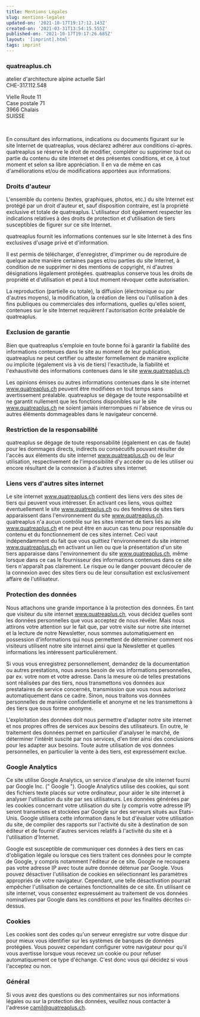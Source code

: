 ```yaml
---
title: Mentions Légales
slug: mentions-legales
updated-on: '2021-10-17T19:17:12.143Z'
created-on: '2021-03-31T13:54:15.555Z'
published-on: '2021-10-17T19:17:26.685Z'
layout: '[imprint].html'
tags: imprint
---
```


### quatreaplus.ch

atelier d'architecture alpine actuelle Sàrl  
CHE-317.112.548  
  
Vielle Route 11  
Case postale 71  
3966 Chalais  
SUISSE

‍

En consultant des informations, indications ou documents figurant sur le site Internet de quatreaplus, vous déclarez adhérer aux conditions ci-après. quatreaplus se réserve le droit de modifier, compléter ou supprimer tout ou partie du contenu du site Internet et des présentes conditions, et ce, à tout moment et selon sa libre appréciation. Il en va de même en cas d'améliorations et/ou de modifications apportées aux informations.

### **Droits d'auteur**

L'ensemble du contenu (textes, graphiques, photos, etc.) du site Internet est protégé par un droit d'auteur et, sauf disposition contraire, est la propriété exclusive et totale de quatreaplus. L'utilisateur doit également respecter les indications relatives à des droits de protection et d'utilisation de tiers susceptibles de figurer sur ce site Internet.

quatreaplus fournit les informations contenues sur le site Internet à des fins exclusives d'usage privé et d'information.

Il est permis de télécharger, d'enregistrer, d'imprimer ou de reproduire de quelque autre manière certaines pages et/ou parties du site Internet, à condition de ne supprimer ni des mentions de copyright, ni d'autres désignations légalement protégées. quatreaplus conserve tous les droits de propriété et d'utilisation et peut à tout moment révoquer cette autorisation.

La reproduction (partielle ou totale), la diffusion (électronique ou par d'autres moyens), la modification, la création de liens ou l'utilisation à des fins publiques ou commerciales des informations, quelles qu'elles soient, contenues sur le site Internet requièrent l'autorisation écrite préalable de quatreaplus.

### **Exclusion de garantie**

Bien que quatreaplus s'emploie en toute bonne foi à garantir la fiabilité des informations contenues dans le site au moment de leur publication, quatreaplus ne peut certifier ou attester formellement de manière explicite ou implicite (également vis à vis de tiers) l'exactitude, la fiabilité et l'exhaustivité des informations contenues dans le site www.quatreaplus.ch

Les opinions émises ou autres informations contenues dans le site internet www.quatreaplus.ch peuvent être modifiées en tout temps sans avertissement préalable. quatreaplus se dégage de toute responsabilité et ne garantit nullement que les fonctions disponibles sur le site www.quatreaplus.ch ne soient jamais interrompues ni l'absence de virus ou autres éléments dommageables dans le navigateur concerné.

### **Restriction de la responsabilité**

quatreaplus se dégage de toute responsabilité (également en cas de faute) pour les dommages directs, indirects ou consécutifs pouvant résulter de l'accès aux éléments du site internet www.quatreaplus.ch ou de leur utilisation, respectivement de l'impossibilité d'y accéder ou de les utiliser ou encore résultant de la connexion à d'autres sites internet.

### **Liens vers d'autres sites internet**

Le site internet www.quatreaplus.ch contient des liens vers des sites de tiers qui peuvent vous intéresser. En activant ces liens, vous quittez éventuellement le site www.quatreaplus.ch ou des fenêtres de sites tiers apparaissent dans l'environnement du site www.quatreaplus.ch. quatreaplus n'a aucun contrôle sur les sites internet de tiers liés au site www.quatreaplus.ch et ne peut être en aucun cas tenu pour responsable du contenu et du fonctionnement de ces sites internet. Ceci vaut indépendamment du fait que vous quittiez l'environnement du site internet www.quatreaplus.ch en activant un lien ou que la présentation d'un site tiers apparaisse dans l'environnement du site www.quatreaplus.ch, même lorsque dans ce cas le fournisseur des informations contenues dans ce site tiers n'apparaît pas clairement. Le risque ou le danger pouvant découler de la connexion avec des sites tiers ou de leur consultation est exclusivement affaire de l'utilisateur.

### **Protection des données**

Nous attachons une grande importance à la protection des données. En tant que visiteur du site internet www.quatreaplus.ch, vous décidez quelles sont les données personnelles que vous acceptez de nous révéler. Mais nous attirons votre attention sur le fait que, par votre visite sur notre site internet et la lecture de notre Newsletter, nous sommes automatiquement en possession d'informations qui nous permettent de déterminer comment nos visiteurs utilisent notre site internet ainsi que la Newsletter et quelles informations les intéressent particulièrement.

Si vous vous enregistrez personnellement, demandez de la documentation ou autres prestations, nous avons besoin de vos informations personnelles, par ex. votre nom et votre adresse. Dans la mesure où de telles prestations sont réalisées par des tiers, nous transmettons vos données aux prestataires de service concernés, transmission que vous nous autorisez automatiquement dans ce cadre. Sinon, nous traitons vos données personnelles de manière confidentielle et anonyme et ne les transmettons à des tiers que sous forme anonyme.

L'exploitation des données doit nous permettre d'adapter notre site internet et nos propres offres de services aux besoins des utilisateurs. En outre, le traitement des données permet en particulier d'analyser le marché, de déterminer l'intérêt suscité par nos services, d'en tirer ainsi des conclusions pour les adapter aux besoins. Toute autre utilisation de vos données personnelles, en particulier la vente à des tiers, est expressément exclue.

### **Google Analytics**

Ce site utilise Google Analytics, un service d'analyse de site internet fourni par Google Inc. (" Google "). Google Analytics utilise des cookies, qui sont des fichiers texte placés sur votre ordinateur, pour aider le site internet à analyser l'utilisation du site par ses utilisateurs. Les données générées par les cookies concernant votre utilisation du site (y compris votre adresse IP) seront transmises et stockées par Google sur des serveurs situés aux Etats-Unis. Google utilisera cette information dans le but d'évaluer votre utilisation du site, de compiler des rapports sur l'activité du site à destination de son éditeur et de fournir d'autres services relatifs à l'activité du site et à l'utilisation d'Internet.

Google est susceptible de communiquer ces données à des tiers en cas d'obligation légale ou lorsque ces tiers traitent ces données pour le compte de Google, y compris notamment l'éditeur de ce site. Google ne recoupera pas votre adresse IP avec toute autre donnée détenue par Google. Vous pouvez désactiver l'utilisation de cookies en sélectionnant les paramètres appropriés de votre navigateur. Cependant, une telle désactivation pourrait empêcher l'utilisation de certaines fonctionnalités de ce site. En utilisant ce site internet, vous consentez expressément au traitement de vos données nominatives par Google dans les conditions et pour les finalités décrites ci-dessus.

### **Cookies**

Les cookies sont des codes qu'un serveur enregistre sur votre disque dur pour mieux vous identifier sur les systèmes de banques de données protégées. Vous pouvez cependant configurer votre navigateur pour qu'il vous avertisse lorsque vous recevez un cookie ou pour refuser automatiquement ce type d'échange. C'est donc vous qui décidez si vous l'acceptez ou non.

### **Général**

Si vous avez des questions ou des commentaires sur nos informations légales ou sur la protection des données, veuillez nous contacter à l'adresse camil@quatreaplus.ch.
